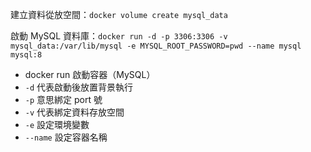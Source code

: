 建立資料從放空間：`docker volume create mysql_data`

啟動 MySQL 資料庫：`docker run -d -p 3306:3306 -v mysql_data:/var/lib/mysql -e MYSQL_ROOT_PASSWORD=pwd --name mysql mysql:8`
- docker run 啟動容器（MySQL）
- `-d` 代表啟動後放置背景執行
- `-p` 意思綁定 port 號
- `-v` 代表綁定資料存放空間
- `-e` 設定環境變數
- `--name` 設定容器名稱